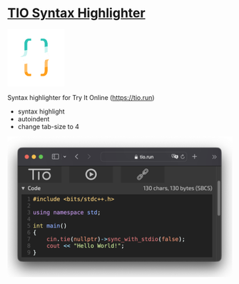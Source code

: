 # [TIO Syntax Highlighter](https://chrome.google.com/webstore/detail/tio-syntax-highlighter/aefbnplemmloeljfgdafhkaghkihbnen)

![logo](https://github.com/fienestar/TIO-Syntax-Highlighter/blob/main/icons/icon-128.png)

Syntax highlighter for Try It Online (https://tio.run)
- syntax highlight
- autoindent
- change tab-size to 4

![preview](https://github.com/fienestar/TIO-Syntax-Highlighter/blob/main/preview.png)
